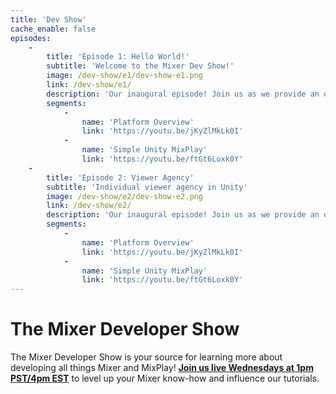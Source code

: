 ```yaml
---
title: 'Dev Show'
cache_enable: false
episodes:
    -
        title: 'Episode 1: Hello World!'
        subtitle: 'Welcome to the Mixer Dev Show!'
        image: /dev-show/e1/dev-show-e1.png
        link: /dev-show/e1/
        description: 'Our inaugural episode! Join us as we provide an overview of the platform, and walk through a simple Unity tutorial project.'
        segments:
            -
                name: 'Platform Overview'
                link: 'https://youtu.be/jKyZlMkLk0I'
            -
                name: 'Simple Unity MixPlay'
                link: 'https://youtu.be/ftGt6Loxk0Y'
    -
        title: 'Episode 2: Viewer Agency'
        subtitle: 'Individual viewer agency in Unity'
        image: /dev-show/e2/dev-show-e2.png
        link: /dev-show/e2/
        description: 'Our inaugural episode! Join us as we provide an overview of the platform, and walk through a simple Unity tutorial project.'
        segments:
            -
                name: 'Platform Overview'
                link: 'https://youtu.be/jKyZlMkLk0I'
            -
                name: 'Simple Unity MixPlay'
                link: 'https://youtu.be/ftGt6Loxk0Y'
---
```


# The Mixer Developer Show

The Mixer Developer Show is your source for learning more about developing all things Mixer and MixPlay! [**Join us live Wednesdays at 1pm PST/4pm EST**](https://mixer.com/MixerDevShow) to level up your Mixer know-how and influence our tutorials.